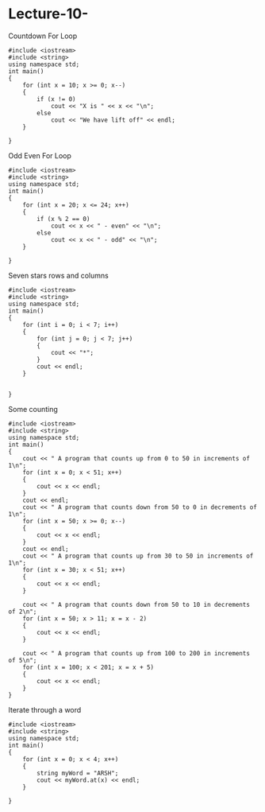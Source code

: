 # Lecture-10-
Countdown For Loop

    #include <iostream>
    #include <string>
    using namespace std;
    int main()
    {
        for (int x = 10; x >= 0; x--)
        {
            if (x != 0)
                cout << "X is " << x << "\n";
            else
                cout << "We have lift off" << endl;
        }

    }
Odd Even For Loop

    #include <iostream>
    #include <string>
    using namespace std;
    int main()
    {
        for (int x = 20; x <= 24; x++)
        {
            if (x % 2 == 0)
                cout << x << " - even" << "\n";
            else
                cout << x << " - odd" << "\n";
        }

    }
Seven stars rows and columns

    #include <iostream>
    #include <string>
    using namespace std;
    int main()
    {
        for (int i = 0; i < 7; i++)
        {  
            for (int j = 0; j < 7; j++)
            {
                cout << "*"; 
            }
            cout << endl; 
        }


    }
Some counting

    #include <iostream>
    #include <string>
    using namespace std;
    int main()
    {
        cout << " A program that counts up from 0 to 50 in increments of 1\n";
        for (int x = 0; x < 51; x++)
        {
            cout << x << endl;
        }
        cout << endl;
        cout << " A program that counts down from 50 to 0 in decrements of 1\n";
        for (int x = 50; x >= 0; x--)
        {
            cout << x << endl;
        }
        cout << endl;
        cout << " A program that counts up from 30 to 50 in increments of 1\n";
        for (int x = 30; x < 51; x++)
        {
            cout << x << endl;
        }

        cout << " A program that counts down from 50 to 10 in decrements of 2\n";
        for (int x = 50; x > 11; x = x - 2)
        {
            cout << x << endl;
        }

        cout << " A program that counts up from 100 to 200 in increments of 5\n";
        for (int x = 100; x < 201; x = x + 5)
        {
            cout << x << endl;
        }
    }
Iterate through a word

    #include <iostream>
    #include <string>
    using namespace std;
    int main()
    {
        for (int x = 0; x < 4; x++)
        {
            string myWord = "ARSH";
            cout << myWord.at(x) << endl;
        }

    }
